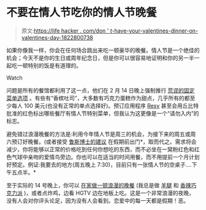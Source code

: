 # 不要在情人节吃你的情人节晚餐

> 原文:[https://life hacker . com/don ' t-have-your-valentines-dinner-on-valentines-day-1822800738](https://lifehacker.com/dont-have-your-valentines-dinner-on-valentines-day-1822800738)

如果你像我一样，你会在任何场合跳出来吃一顿豪华的晚餐。情人节是一个绝佳的机会；今天不是你的生日或周年纪念日，但是你可以很容易地证明和你的另一半一起吃一顿特别的饭是有道理的。

Watch

问题是所有的餐馆都利用了这一点，他们在 2 月 14 日晚上强制推行 [荒谬的固定菜单选项](https://lifehacker.com/do-you-dine-out-on-valentines-day-and-similar-holidays-1685208746) 。有些有“香槟吐司”，大多数有巧克力蛋糕作为甜点，几乎所有的都至少每人 100 美元(也没有正常的单点选择好)。预订应用程序 [Resy](https://resy.com/) 甚至会用丘比特批准的红色标出哪些餐厅有情人节特别菜单，但我认为这更像是一个“请勿入内”的标志。

避免错过浪漫晚餐的方法是:利用今年情人节是周三的机会，为接下来的周五或周六预订好晚餐。(或者接受 [鲁斯博士的建议](https://twitter.com/askdrruth/status/960998029653311488) 在假期前出门*，取而代之。需求将会减少，你将能够以正常的价格吃到任何你想吃的东西，而不必坐在一窝粉红色和红色气球中亲吻的爱情鸟旁边。你也可以在适当的时间用餐，而不用提前一个月计划好预定。例证:我要去的地方(周五晚上 7:30)，目前只有一张情人节的空桌子....下午五点半。*

至于实际的 14 号晚上，你可以 [在家做一顿浪漫的晚餐](https://lifehacker.com/four-easy-and-romantic-meals-to-impress-your-valentine-1792111248) (我总是做 [羊腿](https://food52.com/recipes/3814-leg-of-lamb-with-garlic-sauce) 和 [香辣巧克力派](http://www.seriouseats.com/recipes/2014/01/four-twenty-blackbirds-green-chili-chocolate.html) )，或者点炸鸡，边看 HGTV 边在地板上吃。这是一个非常浪漫的夜晚，没有人会对你评头论足，因为没有人会看到。恋爱中的每一天都是假期！恶。